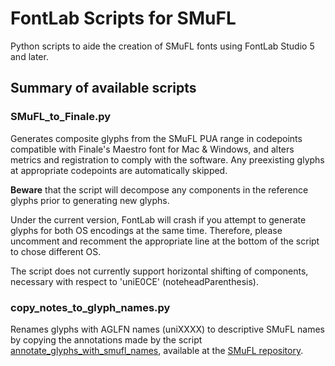 # FontLab Scripts for SMuFL
Python scripts to aide the creation of SMuFL fonts using FontLab Studio 5 and later.

## Summary of available scripts
### SMuFL_to_Finale.py
Generates composite glyphs from the SMuFL PUA range in codepoints compatible with Finale's Maestro font for Mac & Windows, and alters
metrics and registration to comply with the software. Any preexisting glyphs at appropriate codepoints are automatically skipped.

**Beware** that the script will decompose any components in the reference glyphs prior to generating new glyphs.

Under the current version, FontLab will crash if you attempt to generate glyphs for both OS encodings at the same time. Therefore, please uncomment and recomment the appropriate line at the bottom of the script to chose different OS.

The script does not currently support horizontal shifting of components, necessary with respect to 'uniE0CE' (noteheadParenthesis).

### copy_notes_to_glyph_names.py
Renames glyphs with AGLFN names (uniXXXX) to descriptive SMuFL names by copying the annotations made by the script [annotate_glyphs_with_smufl_names](https://github.com/w3c/smufl/blob/gh-pages/scripts/fontlab/annotate_glyphs_with_smufl_names.py), available at the [SMuFL repository](https://github.com/w3c/smufl).

